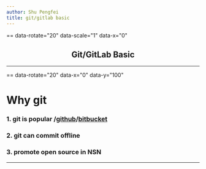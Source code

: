 ```yaml
---
author: Shu Pengfei
title: git/gitlab basic
---
```

== data-rotate="20" data-scale="1" data-x="0"

## <center> Git/GitLab Basic <center>


---
== data-rotate="20" data-x="0" data-y="100"

# Why git
### 1. git is popular /[github](github.com)/[bitbucket](bitbucket.org)
### 2. git can commit offline
### 3. promote open source in NSN

---
